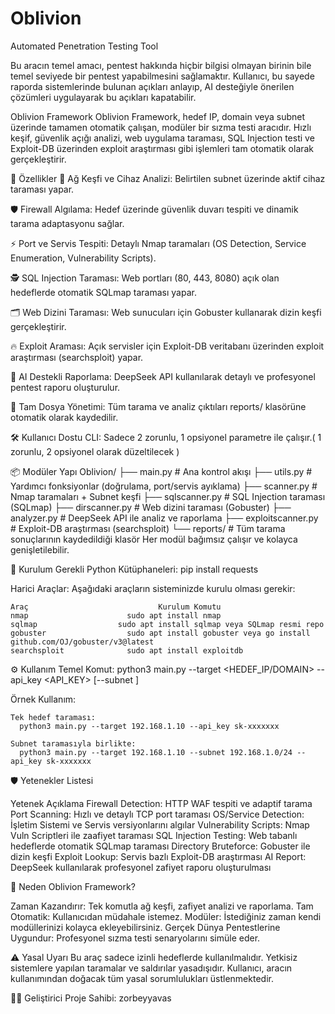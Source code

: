 # Oblivion
Automated Penetration Testing Tool

Bu aracın temel amacı, pentest hakkında hiçbir bilgisi olmayan birinin bile temel seviyede bir pentest yapabilmesini sağlamaktır. Kullanıcı, bu sayede raporda sistemlerinde bulunan açıkları anlayıp, AI desteğiyle önerilen çözümleri uygulayarak bu açıkları kapatabilir.

Oblivion Framework
Oblivion Framework, hedef IP, domain veya subnet üzerinde tamamen otomatik çalışan, modüler bir sızma testi aracıdır. Hızlı keşif, güvenlik açığı analizi, web uygulama taraması, SQL Injection testi ve Exploit-DB üzerinden exploit araştırması gibi işlemleri tam otomatik olarak gerçekleştirir.

🚀 Özellikler
  🔎 Ağ Keşfi ve Cihaz Analizi: Belirtilen subnet üzerinde aktif cihaz taraması yapar.

  🛡️ Firewall Algılama: Hedef üzerinde güvenlik duvarı tespiti ve dinamik tarama adaptasyonu sağlar.

  ⚡ Port ve Servis Tespiti: Detaylı Nmap taramaları (OS Detection, Service Enumeration, Vulnerability Scripts).

  🕵️ SQL Injection Taraması: Web portları (80, 443, 8080) açık olan hedeflerde otomatik SQLmap taraması yapar.

  🗂️ Web Dizini Taraması: Web sunucuları için Gobuster kullanarak dizin keşfi gerçekleştirir.

  🔥 Exploit Araması: Açık servisler için Exploit-DB veritabanı üzerinden exploit araştırması (searchsploit) yapar.

  🤖 AI Destekli Raporlama: DeepSeek API kullanılarak detaylı ve profesyonel pentest raporu oluşturulur.

  📂 Tam Dosya Yönetimi: Tüm tarama ve analiz çıktıları reports/ klasörüne otomatik olarak kaydedilir.

  🛠️ Kullanıcı Dostu CLI: Sadece 2 zorunlu, 1 opsiyonel parametre ile çalışır.( 1 zorunlu, 2 opsiyonel olarak düzeltilecek )


  📦 Modüler Yapı
    Oblivion/
  ├── main.py             # Ana kontrol akışı
  ├── utils.py            # Yardımcı fonksiyonlar (doğrulama, port/servis ayıklama)
  ├── scanner.py          # Nmap taramaları + Subnet keşfi
  ├── sqlscanner.py       # SQL Injection taraması (SQLmap)
  ├── dirscanner.py       # Web dizini taraması (Gobuster)
  ├── analyzer.py         # DeepSeek API ile analiz ve raporlama
  ├── exploitscanner.py   # Exploit-DB araştırması (searchsploit)
  └── reports/            # Tüm tarama sonuçlarının kaydedildiği klasör
          Her modül bağımsız çalışır ve kolayca genişletilebilir.

🧰 Kurulum
  Gerekli Python Kütüphaneleri:
    pip install requests


Harici Araçlar:
  Aşağıdaki araçların sisteminizde kurulu olması gerekir:

    Araç	                         Kurulum Komutu
    nmap	                  sudo apt install nmap
    sqlmap	                sudo apt install sqlmap veya SQLmap resmi repo
    gobuster	              sudo apt install gobuster veya go install github.com/OJ/gobuster/v3@latest
    searchsploit	          sudo apt install exploitdb

⚙️ Kullanım
  Temel Komut:
    python3 main.py --target <HEDEF_IP/DOMAIN> --api_key <API_KEY> [--subnet <SUBNET>]

  Örnek Kullanım:
  
    Tek hedef taraması:
      python3 main.py --target 192.168.1.10 --api_key sk-xxxxxxx
      
    Subnet taramasıyla birlikte:
      python3 main.py --target 192.168.1.10 --subnet 192.168.1.0/24 --api_key sk-xxxxxxx

🛡️ Yetenekler Listesi

  Yetenek	Açıklama
    Firewall Detection:	HTTP WAF tespiti ve adaptif tarama
    Port Scanning:	Hızlı ve detaylı TCP port taraması
    OS/Service Detection:	İşletim Sistemi ve Servis versiyonlarını algılar
    Vulnerability Scripts:	Nmap Vuln Scriptleri ile zaafiyet taraması
    SQL Injection Testing:	Web tabanlı hedeflerde otomatik SQLmap taraması
    Directory Bruteforce:	Gobuster ile dizin keşfi
    Exploit Lookup:	Servis bazlı Exploit-DB araştırması
    AI Report:	DeepSeek kullanılarak profesyonel zafiyet raporu oluşturulması


🧠 Neden Oblivion Framework?

Zaman Kazandırır: Tek komutla ağ keşfi, zafiyet analizi ve raporlama.
Tam Otomatik: Kullanıcıdan müdahale istemez.
Modüler: İstediğiniz zaman kendi modüllerinizi kolayca ekleyebilirsiniz.
Gerçek Dünya Pentestlerine Uygundur: Profesyonel sızma testi senaryolarını simüle eder.


⚠️ Yasal Uyarı
Bu araç sadece izinli hedeflerde kullanılmalıdır. Yetkisiz sistemlere yapılan taramalar ve saldırılar yasadışıdır. Kullanıcı, aracın kullanımından doğacak tüm yasal sorumlulukları üstlenmektedir.


👨‍💻 Geliştirici
Proje Sahibi: zorbeyyavas






  
